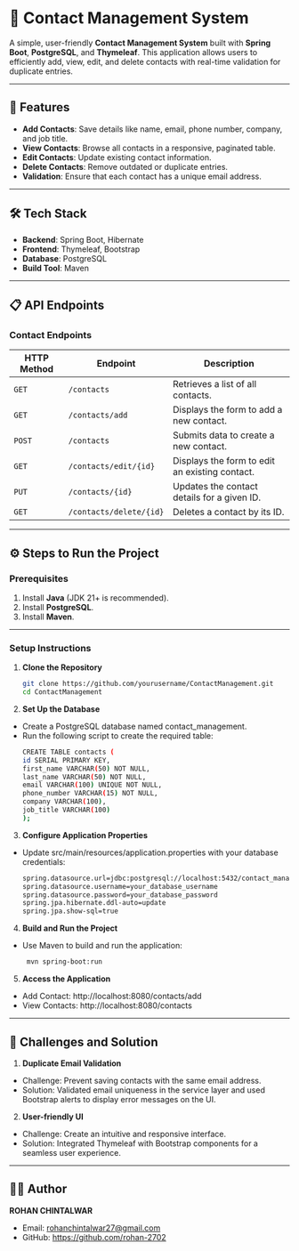 # 📇 Contact Management System

A simple, user-friendly **Contact Management System** built with **Spring Boot**, **PostgreSQL**, and **Thymeleaf**. This application allows users to efficiently add, view, edit, and delete contacts with real-time validation for duplicate entries.

---

## 🚀 Features

- **Add Contacts**: Save details like name, email, phone number, company, and job title.
- **View Contacts**: Browse all contacts in a responsive, paginated table.
- **Edit Contacts**: Update existing contact information.
- **Delete Contacts**: Remove outdated or duplicate entries.
- **Validation**: Ensure that each contact has a unique email address.

---

## 🛠️ Tech Stack

- **Backend**: Spring Boot, Hibernate
- **Frontend**: Thymeleaf, Bootstrap
- **Database**: PostgreSQL
- **Build Tool**: Maven

---

## 📋 API Endpoints

### Contact Endpoints
| HTTP Method | Endpoint               | Description                                   |
|-------------|------------------------|-----------------------------------------------|
| `GET`       | `/contacts`            | Retrieves a list of all contacts.             |
| `GET`       | `/contacts/add`        | Displays the form to add a new contact.       |
| `POST`      | `/contacts`            | Submits data to create a new contact.         |
| `GET`       | `/contacts/edit/{id}`  | Displays the form to edit an existing contact.|
| `PUT`       | `/contacts/{id}`       | Updates the contact details for a given ID.   |
| `GET`       | `/contacts/delete/{id}`| Deletes a contact by its ID.                  |

---

## ⚙️ Steps to Run the Project

### Prerequisites

1. Install **Java** (JDK 21+ is recommended).  
2. Install **PostgreSQL**.  
3. Install **Maven**.  

---

### Setup Instructions

1. **Clone the Repository**  
   ```bash
   git clone https://github.com/yourusername/ContactManagement.git
   cd ContactManagement
   ```
2. **Set Up the Database**  
 - Create a PostgreSQL database named contact_management.
 - Run the following script to create the required table:
    ```bash
    CREATE TABLE contacts (
    id SERIAL PRIMARY KEY,
    first_name VARCHAR(50) NOT NULL,
    last_name VARCHAR(50) NOT NULL,
    email VARCHAR(100) UNIQUE NOT NULL,
    phone_number VARCHAR(15) NOT NULL,
    company VARCHAR(100),
    job_title VARCHAR(100)
    );
    ```
3. **Configure Application Properties**
  - Update src/main/resources/application.properties with your database credentials:
    ```bash
    spring.datasource.url=jdbc:postgresql://localhost:5432/contact_management
    spring.datasource.username=your_database_username
    spring.datasource.password=your_database_password
    spring.jpa.hibernate.ddl-auto=update
    spring.jpa.show-sql=true
    ```
4. **Build and Run the Project**
  - Use Maven to build and run the application:
    ```bash
     mvn spring-boot:run
    ```
5.  **Access the Application**
   - Add Contact: http://localhost:8080/contacts/add
   - View Contacts: http://localhost:8080/contacts

---

## 🚧 Challenges and Solution

1. **Duplicate Email Validation**
- Challenge: Prevent saving contacts with the same email address.
- Solution: Validated email uniqueness in the service layer and used Bootstrap alerts to display error messages on the UI.

2. **User-friendly UI**
- Challenge: Create an intuitive and responsive interface.
- Solution: Integrated Thymeleaf with Bootstrap components for a seamless user experience.

---

## 🧑‍💻 Author
  **ROHAN CHINTALWAR**
- Email: rohanchintalwar27@gmail.com
- GitHub: https://github.com/rohan-2702



